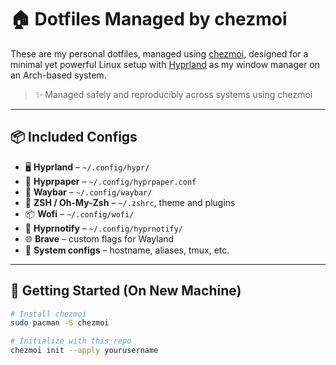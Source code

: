 # 🏠 Dotfiles Managed by chezmoi

These are my personal dotfiles, managed using [chezmoi](https://www.chezmoi.io), designed for a minimal yet powerful Linux setup with [Hyprland](https://github.com/hyprwm/Hyprland) as my window manager on an Arch-based system.

> ✨ Managed safely and reproducibly across systems using chezmoi

---

## 📦 Included Configs

- 🖥️ **Hyprland** – `~/.config/hypr/`
- 🧊 **Hyprpaper** – `~/.config/hyprpaper.conf`
- 🧾 **Waybar** – `~/.config/waybar/`
- 🔐 **ZSH / Oh-My-Zsh** – `~/.zshrc`, theme and plugins
- 📦 **Wofi** – `~/.config/wofi/`
- 🔔 **Hyprnotify** – `~/.config/hyprnotify/`
- 🌐 **Brave** – custom flags for Wayland
- 🐧 **System configs** – hostname, aliases, tmux, etc.

---

## 🚀 Getting Started (On New Machine)

```bash
# Install chezmoi
sudo pacman -S chezmoi

# Initialize with this repo
chezmoi init --apply yourusername
